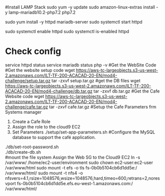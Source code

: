 #Install LAMP Stack
sudo yum -y update
sudo amazon-linux-extras install -y lamp-mariadb10.2-php7.2 php7.2

sudo yum install -y httpd mariadb-server
sudo systemctl start httpd

sudo systemctl enable httpd
sudo systemctl is-enabled httpd
# Check config 
service httpd status
service mariadb status
php -v 
#Get the WebSite Code 
#Get the website setup code 
 wget https://aws-tc-largeobjects.s3-us-west-2.amazonaws.com/ILT-TF-200-ACACAD-20-EN/mod4-challenge/setup.tar.gz
tar -zxvf setup.tar.gz
#get the DB files 
wget https://aws-tc-largeobjects.s3-us-west-2.amazonaws.com/ILT-TF-200-ACACAD-20-EN/mod4-challenge/db.tar.gz
tar -zxvf db.tar.gz
#Get the Cafe Website code 
wget https://aws-tc-largeobjects.s3-us-west-2.amazonaws.com/ILT-TF-200-ACACAD-20-EN/mod4-challenge/cafe.tar.gz
tar -zxvf cafe.tar.gz
#Setup the Cafe Parameters frm Systems manager 
1. Create a Cafe Role
3. Assign the role to the cloud9 EC2
2. Set Parameters
./setup/set-app-parameters.sh 
#Configure the MySQL database to support the café application.

./db/set-root-password.sh  
./db/create-db.sh  
#mount the file system 
Assign the Web SG to the Cloud9 EC2
ln -s /var/www/ /home/ec2-user/environment
sudo chown ec2-user:ec2-user /var/www/html
sudo mount -t efs -o tls fs-0b0b5104cb6d1dd5e:/ /var/www/html/
sudo mount -t nfs4 -o nfsvers=4.1,rsize=1048576,wsize=1048576,hard,timeo=600,retrans=2,noresvport fs-0b0b5104cb6d1dd5e.efs.eu-west-1.amazonaws.com:/ /var/www/html/